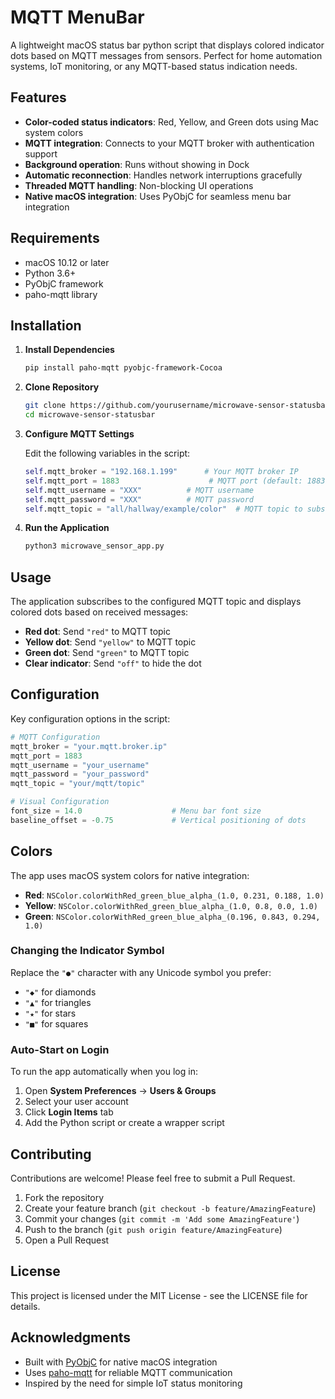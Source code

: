 # MQTT MenuBar

A lightweight macOS status bar python script that displays colored indicator dots based on MQTT messages from sensors. Perfect for home automation systems, IoT monitoring, or any MQTT-based status indication needs.

## Features

- **Color-coded status indicators**: Red, Yellow, and Green dots using Mac system colors
- **MQTT integration**: Connects to your MQTT broker with authentication support
- **Background operation**: Runs without showing in Dock
- **Automatic reconnection**: Handles network interruptions gracefully
- **Threaded MQTT handling**: Non-blocking UI operations
- **Native macOS integration**: Uses PyObjC for seamless menu bar integration

## Requirements

- macOS 10.12 or later
- Python 3.6+
- PyObjC framework
- paho-mqtt library

## Installation

1. **Install Dependencies**
   ```bash
   pip install paho-mqtt pyobjc-framework-Cocoa
   ```

2. **Clone Repository**
   ```bash
   git clone https://github.com/yourusername/microwave-sensor-statusbar.git
   cd microwave-sensor-statusbar
   ```

3. **Configure MQTT Settings**
   
   Edit the following variables in the script:
   ```python
   self.mqtt_broker = "192.168.1.199"      # Your MQTT broker IP
   self.mqtt_port = 1883                    # MQTT port (default: 1883)
   self.mqtt_username = "XXX"          # MQTT username
   self.mqtt_password = "XXX"          # MQTT password
   self.mqtt_topic = "all/hallway/example/color"  # MQTT topic to subscribe to
   ```

4. **Run the Application**
   ```bash
   python3 microwave_sensor_app.py
   ```

## Usage

The application subscribes to the configured MQTT topic and displays colored dots based on received messages:

- **Red dot**: Send `"red"` to MQTT topic
- **Yellow dot**: Send `"yellow"` to MQTT topic  
- **Green dot**: Send `"green"` to MQTT topic
- **Clear indicator**: Send `"off"` to hide the dot

## Configuration

Key configuration options in the script:

```python
# MQTT Configuration
mqtt_broker = "your.mqtt.broker.ip"
mqtt_port = 1883
mqtt_username = "your_username"
mqtt_password = "your_password"
mqtt_topic = "your/mqtt/topic"

# Visual Configuration
font_size = 14.0                    # Menu bar font size
baseline_offset = -0.75             # Vertical positioning of dots
```

## Colors

The app uses macOS system colors for native integration:

- **Red**: `NSColor.colorWithRed_green_blue_alpha_(1.0, 0.231, 0.188, 1.0)`
- **Yellow**: `NSColor.colorWithRed_green_blue_alpha_(1.0, 0.8, 0.0, 1.0)`
- **Green**: `NSColor.colorWithRed_green_blue_alpha_(0.196, 0.843, 0.294, 1.0)`

### Changing the Indicator Symbol

Replace the `"●"` character with any Unicode symbol you prefer:
- `"◆"` for diamonds
- `"▲"` for triangles  
- `"★"` for stars
- `"■"` for squares

### Auto-Start on Login

To run the app automatically when you log in:

1. Open **System Preferences** → **Users & Groups**
2. Select your user account
3. Click **Login Items** tab
4. Add the Python script or create a wrapper script

## Contributing

Contributions are welcome! Please feel free to submit a Pull Request.

1. Fork the repository
2. Create your feature branch (`git checkout -b feature/AmazingFeature`)
3. Commit your changes (`git commit -m 'Add some AmazingFeature'`)
4. Push to the branch (`git push origin feature/AmazingFeature`)
5. Open a Pull Request

## License

This project is licensed under the MIT License - see the LICENSE file for details.

## Acknowledgments

- Built with [PyObjC](https://pyobjc.readthedocs.io/) for native macOS integration
- Uses [paho-mqtt](https://pypi.org/project/paho-mqtt/) for reliable MQTT communication
- Inspired by the need for simple IoT status monitoring
